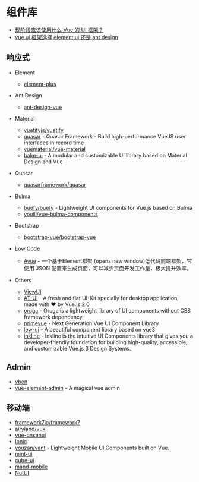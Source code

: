 # 组件库

- [现阶段应该使用什么 Vue 的 UI 框架？](https://www.zhihu.com/question/298703830)
- [vue ui 框架选择 element ui 还是 ant design](https://v2ex.com/t/767468)

## 响应式

- Element

    - [element-plus](https://github.com/element-plus/element-plus)

- Ant Design

    - [ant-design-vue](https://github.com/vueComponent/ant-design-vue)

- Material

    - [vuetifyjs/vuetify](https://github.com/vuetifyjs/vuetify)
    - [quasar](https://github.com/quasarframework/quasar) - Quasar Framework - Build high-performance VueJS user interfaces in record time
    - [vuematerial/vue-material](https://github.com/vuematerial/vue-material)
    - [balm-ui](https://github.com/balmjs/balm-ui) - A modular and customizable UI library based on Material Design and Vue

- Quasar

    - [quasarframework/quasar](https://github.com/quasarframework/quasar)

- Bulma

    - [buefy/buefy](https://github.com/buefy/buefy) - Lightweight UI components for Vue.js based on Bulma
    - [vouill/vue-bulma-components](https://github.com/vouill/vue-bulma-components)

- Bootstrap

    - [bootstrap-vue/bootstrap-vue](https://github.com/bootstrap-vue/bootstrap-vue)

- Low Code

    - [Avue](https://avuejs.com/) - 一个基于Element框架 (opens new window)低代码前端框架，它使用 JSON 配置来生成页面，可以减少页面开发工作量，极大提升效率。

- Others

    - [ViewUI](https://github.com/view-design/ViewUI)
    - [AT-UI](https://at-ui.github.io/at-ui/#/zh) - A fresh and flat UI-Kit specially for desktop application, made with ♥ by Vue.js 2.0 
    - [oruga](https://github.com/oruga-ui/oruga) - Oruga is a lightweight library of UI components without CSS framework dependency
    - [primevue](https://github.com/primefaces/primevue) - Next Generation Vue UI Component Library
    - [lew-ui](https://github.com/lewkamtao/Lew-UI) - A beautiful component library based on vue3
    - [inkline](https://github.com/inkline/inkline) - Inkline is the intuitive UI Components library that gives you a developer-friendly foundation for building high-quality, accessible, and customizable Vue.js 3 Design Systems.

## Admin

- [vben](https://github.com/vbenjs/vue-vben-admin)
- [vue-element-admin](https://github.com/PanJiaChen/vue-element-adminn) - A magical vue admin

## 移动端

- [framework7io/framework7](https://github.com/framework7io/framework7)
- [airyland/vux](https://github.com/airyland/vux)
- [vue-onsenui](https://github.com/OnsenUI/OnsenUI)
- [Ionic](https://github.com/ionic-team/ionic-framework)
- [youzan/vant](https://github.com/youzan/vant) - Lightweight Mobile UI Components built on Vue.
- [mint-ui](https://github.com/ElemeFE/mint-ui)
- [cube-ui](https://didi.github.io/cube-ui)
- [mand-mobile](https://didi.github.io/mand-mobile)
- [NutUI](https://github.com/jdf2e/nutui/)


